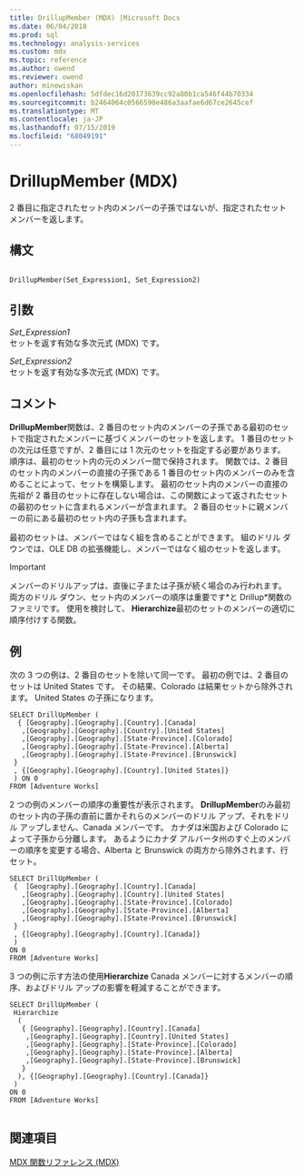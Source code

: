 ```yaml
---
title: DrillupMember (MDX) |Microsoft Docs
ms.date: 06/04/2018
ms.prod: sql
ms.technology: analysis-services
ms.custom: mdx
ms.topic: reference
ms.author: owend
ms.reviewer: owend
author: minewiskan
ms.openlocfilehash: 5dfdec16d20173639cc92a80b1ca546f44b70334
ms.sourcegitcommit: b2464064c0566590e486a3aafae6d67ce2645cef
ms.translationtype: MT
ms.contentlocale: ja-JP
ms.lasthandoff: 07/15/2019
ms.locfileid: "68049191"
---
```

# <a name="drillupmember-mdx"></a>DrillupMember (MDX)


  2 番目に指定されたセット内のメンバーの子孫ではないが、指定されたセット メンバーを返します。  
  
## <a name="syntax"></a>構文  
  
```  
  
DrillupMember(Set_Expression1, Set_Expression2)   
```  
  
## <a name="arguments"></a>引数  
 *Set_Expression1*  
 セットを返す有効な多次元式 (MDX) です。  
  
 *Set_Expression2*  
 セットを返す有効な多次元式 (MDX) です。  
  
## <a name="remarks"></a>コメント  
 **DrillupMember**関数は、2 番目のセット内のメンバーの子孫である最初のセットで指定されたメンバーに基づくメンバーのセットを返します。 1 番目のセットの次元は任意ですが、2 番目には 1 次元のセットを指定する必要があります。 順序は、最初のセット内の元のメンバー間で保持されます。 関数では、2 番目のセット内のメンバーの直接の子孫である 1 番目のセット内のメンバーのみを含めることによって、セットを構築します。 最初のセット内のメンバーの直接の先祖が 2 番目のセットに存在しない場合は、この関数によって返されたセットの最初のセットに含まれるメンバーが含まれます。 2 番目のセットに親メンバーの前にある最初のセット内の子孫も含まれます。  
  
 最初のセットは、メンバーではなく組を含めることができます。 組のドリル ダウンでは、OLE DB の拡張機能し、メンバーではなく組のセットを返します。  
  
> [!IMPORTANT]  
>  メンバーのドリルアップは、直後に子または子孫が続く場合のみ行われます。 両方のドリル ダウン、セット内のメンバーの順序は重要です\*と Drillup\*関数のファミリです。 使用を検討して、 **Hierarchize**最初のセットのメンバーの適切に順序付けする関数。  
  
## <a name="example"></a>例  
 次の 3 つの例は、2 番目のセットを除いて同一です。 最初の例では、2 番目のセットは United States です。 その結果、Colorado は結果セットから除外されます。 United States の子孫になります。  
  
```  
SELECT DrillUpMember (   
  { [Geography].[Geography].[Country].[Canada]   
   ,[Geography].[Geography].[Country].[United States]   
   ,[Geography].[Geography].[State-Province].[Colorado]   
   ,[Geography].[Geography].[State-Province].[Alberta]   
   ,[Geography].[Geography].[State-Province].[Brunswick]    
 }   
 , {[Geography].[Geography].[Country].[United States]}   
 ) ON 0   
FROM [Adventure Works]  
```  
  
 2 つの例のメンバーの順序の重要性が表示されます。 **DrillupMember**のみ最初のセット内の子孫の直前に置かそれらのメンバーのドリル アップ、それをドリル アップしません、Canada メンバーです。 カナダは米国および Colorado によって子孫から分離します。 あるようにカナダ アルバータ州のすぐ上のメンバーの順序を変更する場合、Alberta と Brunswick の両方から除外されます、行セット。  
  
```  
SELECT DrillUpMember (   
 {  [Geography].[Geography].[Country].[Canada]   
   ,[Geography].[Geography].[Country].[United States]   
   ,[Geography].[Geography].[State-Province].[Colorado]   
   ,[Geography].[Geography].[State-Province].[Alberta]   
   ,[Geography].[Geography].[State-Province].[Brunswick]    
 }   
 , {[Geography].[Geography].[Country].[Canada]}   
 )   
ON 0   
FROM [Adventure Works]  
```  
  
 3 つの例に示す方法の使用**Hierarchize** Canada メンバーに対するメンバーの順序、およびドリル アップの影響を軽減することができます。  
  
```  
SELECT DrillUpMember (   
 Hierarchize   
  (   
   { [Geography].[Geography].[Country].[Canada]   
    ,[Geography].[Geography].[Country].[United States]   
    ,[Geography].[Geography].[State-Province].[Colorado]   
    ,[Geography].[Geography].[State-Province].[Alberta]   
    ,[Geography].[Geography].[State-Province].[Brunswick]    
   }   
  ), {[Geography].[Geography].[Country].[Canada]}   
 )   
ON 0   
FROM [Adventure Works]  
  
```  
  
## <a name="see-also"></a>関連項目  
 [MDX 関数リファレンス &#40;MDX&#41;](../mdx/mdx-function-reference-mdx.md)  
  
  
